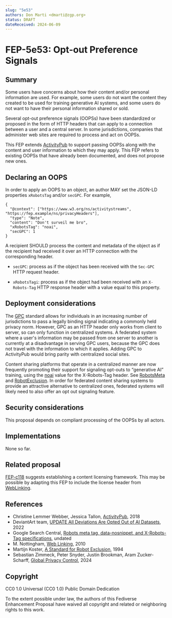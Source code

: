```yaml
---
slug: "5e53"
authors: Don Marti <dmarti@zgp.org>
status: DRAFT
dateReceived: 2024-06-09
---
```

# FEP-5e53: Opt-out Preference Signals


## Summary

Some users have concerns about how their content and/or personal information are
used. For example, some users do not want the content they created
to be used for training generative AI systems, and some users do
not want to have their personal information shared or sold.

Several opt-out preference signals (OOPSs) have been
standardized or proposed in the form of HTTP headers that can apply to a
connection between a user and a central server.
In some jurisdictions, companies that administer web sites are required to
process and act on OOPSs. 

This FEP extends [ActivityPub] to support passing OOPSs along with
the content and user information to which they may apply. This FEP
refers to existing OOPSs that have already been documented, and does not propose new ones.


## Declaring an OOPS

In order to apply an OOPS to an object, an author MAY set the JSON-LD properties `xRobotsTag` and/or
`secGPC`.  For example,


```
{
  "@context": ["https://www.w3.org/ns/activitystreams", "https://fep.example/ns/privacyHeaders"],
  "type": "Note",
  "content": "Don't surveil me bro",
  "xRobotsTag": "noai",
  "secGPC": 1
}
```

A recipient SHOULD process the content and metadata of the object as if the recipient had received it
over an HTTP connection with the corresponding header.

 * `secGPC`: process as if the object has been received with the `Sec-GPC` HTTP request header.

 * `xRobotsTagi`: process as if the object had been received with an `X-Robots-Tag` HTTP response header
    with a value equal to this property.


## Deployment considerations

The [GPC] standard allows for individuals in an increasing number of
jurisdictions to pass a legally binding signal indicating a commonly
held privacy norm.  However, GPC as an HTTP header only works from
client to server, so can only function in centralized systems. A
federated system where a user's information may be passed from
one server to another is currently at a disadvantage in serving
GPC users, because the GPC does not travel with the information
to which it applies.  Adding GPC to ActivityPub would bring parity
with centralized social sites.

Content sharing platforms that operate in a centralized manner
are now frequently promoting their support for signaling opt-outs
to <q>generative AI</q> training, using the [noai] value for the X-Robots-Tag header. See [RobotsMeta] and [RobotExclusion].
In order for federated content sharing systems to provide an
attractive alternative to centralized ones, federated systems will
likely need to also offer an opt out signaling feature.


## Security considerations

This proposal depends on compliant processing of the OOPSs by all actors.


## Implementations

None so far.



## Related proposal

[FEP-c118](https://codeberg.org/fediverse/fep/src/branch/main/fep/c118/fep-c118.md) suggests establishing
a content licensing framework. This may be possible by adapting this FEP to include the license header
from [WebLinking].


## References

- Christine Lemmer Webber, Jessica Tallon, [ActivityPub][ActivityPub], 2018
- DeviantArt team, [UPDATE All Deviations Are Opted Out of AI Datasets][noai], 2022
- Google Search Central, [Robots meta tag, data-nosnippet, and X-Robots-Tag specifications][RobotsMeta], undated
- M. Nottingham, [Web Linking][WebLinking], 2010
- Martijn Koster, [A Standard for Robot Exclusion][RobotExclusion], 1994
- Sebastian Zimmeck, Peter Snyder, Justin Brookman, Aram Zucker-Scharff, [Global Privacy Control][GPC], 2024


[ActivityPub]: https://www.w3.org/TR/activitypub/
[GPC]: https://privacycg.github.io/gpc-spec/
[noai]: https://www.deviantart.com/team/journal/UPDATE-All-Deviations-Are-Opted-Out-of-AI-Datasets-934500371
[RobotExclusion]: http://www.robotstxt.org/robotstxt.html
[RobotsMeta]: https://developers.google.com/search/docs/crawling-indexing/robots-meta-tag
[WebLinking]: https://datatracker.ietf.org/doc/html/rfc5988

## Copyright

CC0 1.0 Universal (CC0 1.0) Public Domain Dedication

To the extent possible under law, the authors of this Fediverse Enhancement Proposal have waived all copyright and related or neighboring rights to this work.
